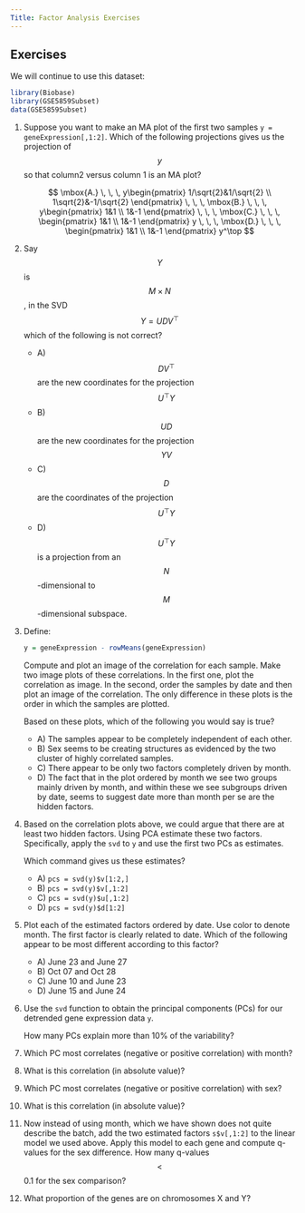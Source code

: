 ```yaml
---
Title: Factor Analysis Exercises
---
```


## Exercises

We will continue to use this dataset:

```r
library(Biobase)
library(GSE5859Subset)
data(GSE5859Subset)
```

1. Suppose you want to make an MA plot of the first two samples `y = geneExpression[,1:2]`. Which of the following projections gives us the projection of $$y$$ so that column2 versus column 1 is an MA plot?

    $$
    \mbox{A.} \, \, \,
    y\begin{pmatrix}
    1/\sqrt{2}&1/\sqrt{2} \\ 
    1\sqrt{2}&-1/\sqrt{2}
    \end{pmatrix} \,  \, \,
    \mbox{B.} \, \, \, y\begin{pmatrix} 
    1&1 \\ 
    1&-1
    \end{pmatrix}  \, \, \,
    \mbox{C.} \, \, \, 
    \begin{pmatrix} 
    1&1 \\ 
    1&-1
    \end{pmatrix} y \, \, \,
    \mbox{D.} \, \, \,
    \begin{pmatrix} 
    1&1 \\ 
    1&-1
    \end{pmatrix} y^\top
    $$



2. Say $$Y$$ is $$M \times N$$, in the SVD $$Y=UDV^\top$$ which of the following is not correct?

    - A) $$DV^\top$$ are the new coordinates for the projection $$U^\top Y$$
    - B) $$UD$$ are the new coordinates for the projection $$YV$$
    - C) $$D$$ are the coordinates of the projection $$U^\top Y$$
    - D) $$U^\top Y$$ is a projection from an $$N$$-dimensional to $$M$$-dimensional subspace.  



3. Define:

    
    ```r
    y = geneExpression - rowMeans(geneExpression)
    ```

    Compute and plot an image of the correlation for each sample. Make two image plots of these correlations. In the first one, plot the correlation as image. In the second, order the samples by date and then plot an image of the correlation. The only difference in these plots is the order in which the samples are plotted.

    Based on these plots, which of the following you would say is true?
    
    - A) The samples appear to be completely independent of each other.
    - B) Sex seems to be creating structures as evidenced by the two cluster of highly correlated samples.
    - C) There appear to be only two factors completely driven by month.
    - D) The fact that in the plot ordered by month we see two groups mainly driven by month, and within these we see subgroups driven by date, seems to suggest date more than month per se are the hidden factors.



4. Based on the correlation plots above, we could argue that there are at least two hidden factors. Using PCA estimate these two factors. Specifically, apply the `svd` to `y` and use the first two PCs as estimates.

    Which command gives us these estimates?

    - A) `pcs = svd(y)$v[1:2,]`
    - B) `pcs = svd(y)$v[,1:2]`
    - C) `pcs = svd(y)$u[,1:2]`
    - D) `pcs = svd(y)$d[1:2]`



5. Plot each of the estimated factors ordered by date. Use color to denote month. The first factor is clearly related to date. 
Which of the following appear to be most different according to this factor?
    - A) June 23 and June 27
    - B) Oct 07 and Oct 28
    - C) June 10 and June 23
    - D) June 15 and June 24



6. Use the `svd` function to obtain the principal components (PCs) for our detrended gene expression data `y`.

    How many PCs explain more than 10% of the variability?




7. Which PC most correlates (negative or positive correlation) with month? 


8. What is this correlation (in absolute value)?



9. Which PC most correlates (negative or positive correlation) with sex? 


10. What is this correlation (in absolute value)?


11. Now instead of using month, which we have shown does not quite describe the batch, add the two estimated factors `s$v[,1:2]` to the linear model we used above. Apply this model to each gene and compute q-values for the sex difference. How many q-values $$<$$ 0.1 for the sex comparison?


12. What proportion of the genes are on chromosomes X and Y?

